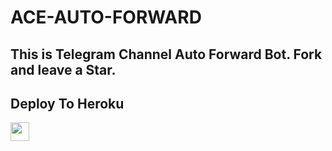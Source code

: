 # ACE-AUTO-FORWARD
This is Telegram Channel Auto Forward Bot. Fork and leave a Star.
----------------------
## Deploy To Heroku

<a href="https://heroku.com/deploy?template=https://github.com/imacekun/ACE-AUTO-FORWARD">
     <img height="30px" src="https://img.shields.io/badge/Deploy%20To%20Heroku-blueviolet?style=for-the-badge&logo=heroku">
  </a>
